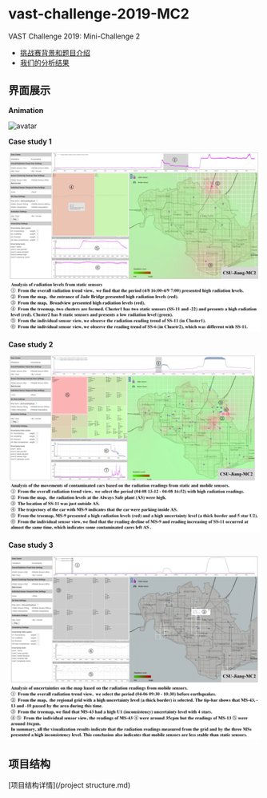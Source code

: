# vast-challenge-2019-MC2
VAST Challenge 2019: Mini-Challenge 2

* [挑战赛背景和题目介绍](https://vast-challenge.github.io/2019/MC2.html)
* [我们的分析结果](/analysis/index.md)

## 界面展示

**Animation**

![avatar](/assets/video-mini.gif)

**Case study 1**

![avatar](/assets/Case1.jpg)

**Case study 2**

![avatar](/assets/Case2.jpg)

**Case study 3**

![avatar](/assets/Case3.jpg)

## 项目结构

[项目结构详情](/project structure.md)
